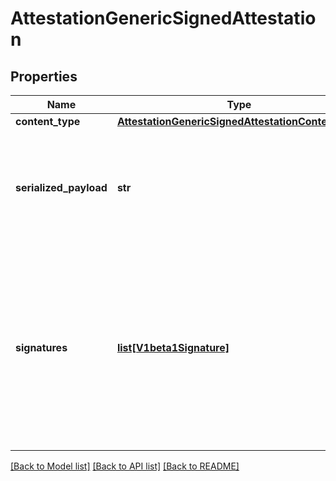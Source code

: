 # AttestationGenericSignedAttestation

## Properties
Name | Type | Description | Notes
------------ | ------------- | ------------- | -------------
**content_type** | [**AttestationGenericSignedAttestationContentType**](AttestationGenericSignedAttestationContentType.md) |  | [optional] 
**serialized_payload** | **str** | The serialized payload that is verified by one or more &#x60;signatures&#x60;. The encoding and semantic meaning of this payload must match what is set in &#x60;content_type&#x60;. | [optional] 
**signatures** | [**list[V1beta1Signature]**](V1beta1Signature.md) | One or more signatures over &#x60;serialized_payload&#x60;.  Verifier implementations should consider this attestation message verified if at least one &#x60;signature&#x60; verifies &#x60;serialized_payload&#x60;.  See &#x60;Signature&#x60; in common.proto for more details on signature structure and verification. | [optional] 

[[Back to Model list]](../README.md#documentation-for-models) [[Back to API list]](../README.md#documentation-for-api-endpoints) [[Back to README]](../README.md)

